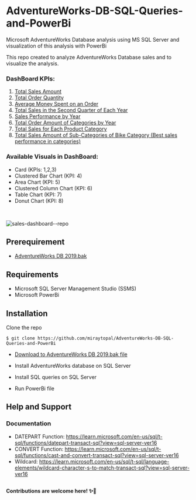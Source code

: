 # AdventureWorks-DB-SQL-Queries-and-PowerBi
Microsoft AdventureWorks Database analysis using MS SQL Server and visualization of this analysis with PowerBi

This repo created to analyze AdventureWorks Database sales and to visualize the analysis.

### DashBoard KPIs:
  1. [Total Sales Amount](https://github.com/miraytopal/AdventureWorks-DB-SQL-Queries-and-PowerBi/blob/main/sales-dashboard-SQL-scripts/total-sales.sql)
  2. [Total Order Quantity](https://github.com/miraytopal/AdventureWorks-DB-SQL-Queries-and-PowerBi/blob/main/sales-dashboard-SQL-scripts/total-order-quantity.sql)
  3. [Average Money Spent on an Order](https://github.com/miraytopal/AdventureWorks-DB-SQL-Queries-and-PowerBi/blob/main/sales-dashboard-SQL-scripts/avg-spent-money.sql)
  4. [Total Sales in the Second Quarter of Each Year](https://github.com/miraytopal/AdventureWorks-DB-SQL-Queries-and-PowerBi/blob/main/sales-dashboard-SQL-scripts/total-sales-second-quarter-year.sql) 
  5. [Sales Performance by Year](https://github.com/miraytopal/AdventureWorks-DB-SQL-Queries-and-PowerBi/blob/main/sales-dashboard-SQL-scripts/sales-by-year.sql)
  6. [Total Order Amount of Categories by Year](https://github.com/miraytopal/AdventureWorks-DB-SQL-Queries-and-PowerBi/blob/main/sales-dashboard-SQL-scripts/order-amount-categories-by-year.sql)
  7. [Total Sales for Each Product Category](https://github.com/miraytopal/AdventureWorks-DB-SQL-Queries-and-PowerBi/blob/main/sales-dashboard-SQL-scripts/total-sales-by-category.sql)
  8. [Total Sales Amount of Sub-Categories of Bike Category (Best sales performance in categories)](https://github.com/miraytopal/AdventureWorks-DB-SQL-Queries-and-PowerBi/blob/main/sales-dashboard-SQL-scripts/total-sales-sub-top-selling-category.sql)

### Available Visuals in DashBoard:
  - Card (KPIs: 1,2,3)
  - Clustered Bar Chart (KPI: 4)
  - Area Chart (KPI: 5)
  - Clustered Column Chart (KPI: 6)
  - Table Chart (KPI: 7)
  - Donut Chart (KPI: 8)
  <br/>
  
 ![sales-dashboard--repo](https://user-images.githubusercontent.com/75898277/200829683-6443bf64-c8fd-4706-a7a0-eb600df0927b.png)

## Prerequirement

- [AdventureWorks DB 2019.bak](https://learn.microsoft.com/en-us/sql/samples/adventureworks-install-configure?view=sql-server-ver16&tabs=ssms)

## Requirements

- Microsoft SQL Server Management Studio (SSMS)
- Microsoft PowerBi 

## Installation

Clone the repo

```$ git clone https://github.com/miraytopal/AdventureWorks-DB-SQL-Queries-and-PowerBi```
- [Download to AdventureWorks DB 2019.bak file](https://learn.microsoft.com/en-us/sql/samples/adventureworks-install-configure?view=sql-server-ver16&tabs=ssms)

- Install AdventureWorks database on SQL Server

- Install SQL queries on SQL Server

- Run PowerBi file

## Help and Support

### Documentation

  - DATEPART Function: https://learn.microsoft.com/en-us/sql/t-sql/functions/datepart-transact-sql?view=sql-server-ver16
  - CONVERT Function: https://learn.microsoft.com/en-us/sql/t-sql/functions/cast-and-convert-transact-sql?view=sql-server-ver16
  - Wildcard: https://learn.microsoft.com/en-us/sql/t-sql/language-elements/wildcard-character-s-to-match-transact-sql?view=sql-server-ver16
 
## 
#### Contributions are welcome here! ✨💪

